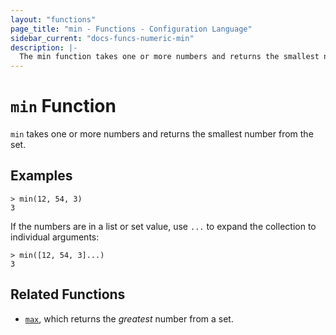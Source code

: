 ```yaml
---
layout: "functions"
page_title: "min - Functions - Configuration Language"
sidebar_current: "docs-funcs-numeric-min"
description: |-
  The min function takes one or more numbers and returns the smallest number.
---
```


# `min` Function

`min` takes one or more numbers and returns the smallest number from the set.

## Examples

```
> min(12, 54, 3)
3
```

If the numbers are in a list or set value, use `...` to expand the collection
to individual arguments:

```
> min([12, 54, 3]...)
3
```

## Related Functions

* [`max`](./max.html), which returns the _greatest_ number from a set.
